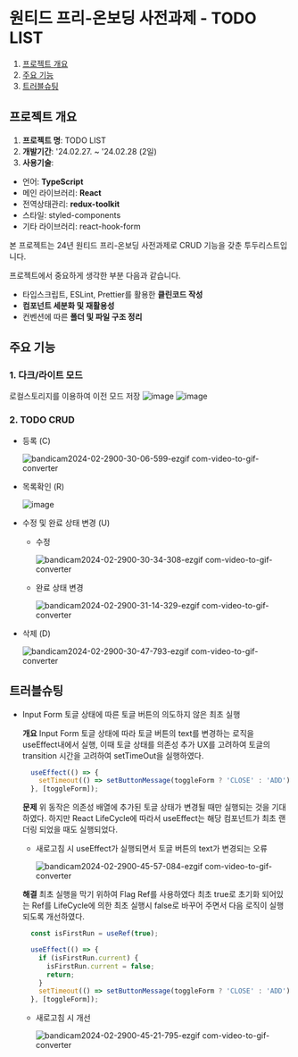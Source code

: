 # 원티드 프리-온보딩 사전과제 - TODO LIST

1. [프로젝트 개요](#프로젝트-개요)
2. [주요 기능](#주요-기능)
3. [트러블슈팅](#트러블슈팅)

## 프로젝트 개요
1. **프로젝트 명**: TODO LIST
2. **개발기간**: '24.02.27. ~ '24.02.28 (2일)
3. **사용기술**: 
  - 언어: **TypeScript**
  - 메인 라이브러리: **React**
  - 전역상태관리: **redux-toolkit**
  - 스타일: styled-components
  - 기타 라이브러리: react-hook-form

본 프로젝트는 24년 원티드 프리-온보딩 사전과제로 CRUD 기능을 갖춘 투두리스트입니다.

프로젝트에서 중요하게 생각한 부분 다음과 같습니다.
  - 타입스크립트, ESLint, Prettier를 활용한 **클린코드 작성**
  - **컴포넌트 세분화 및 재활용성**
  - 컨벤션에 따른 **폴더 및 파일 구조 정리**

## 주요 기능
### 1. 다크/라이트 모드
  로컬스토리지를 이용하여 이전 모드 저장
![image](https://github.com/kms99/wanted_PRE-ONBOARDING_PreMission/assets/29966870/bae06477-a0ad-4bc6-a469-2da9f2d9ecdc)
![image](https://github.com/kms99/wanted_PRE-ONBOARDING_PreMission/assets/29966870/7de4b36f-1676-4fe9-92d0-dc8e1bc31aa7)

### 2. TODO CRUD
   
  - 등록 (C)
    
    ![bandicam2024-02-2900-30-06-599-ezgif com-video-to-gif-converter](https://github.com/kms99/wanted_PRE-ONBOARDING_PreMission/assets/29966870/eddb9765-4e5c-467f-9cc5-28196e0868dc)
    
  - 목록확인 (R)
    
    ![image](https://github.com/kms99/wanted_PRE-ONBOARDING_PreMission/assets/29966870/7be43ae3-719a-4c1f-99a4-c208ca36de24)

  - 수정 및 완료 상태 변경 (U)
    
    - 수정
      
      ![bandicam2024-02-2900-30-34-308-ezgif com-video-to-gif-converter](https://github.com/kms99/wanted_PRE-ONBOARDING_PreMission/assets/29966870/20e616fe-5c3a-4fb8-a006-a15abd97a748)
      
    - 완료 상태 변경
      
      ![bandicam2024-02-2900-31-14-329-ezgif com-video-to-gif-converter](https://github.com/kms99/wanted_PRE-ONBOARDING_PreMission/assets/29966870/07440f4a-f7a0-4d57-b71a-13a3e7a43c7d)

  - 삭제 (D)
    
    ![bandicam2024-02-2900-30-47-793-ezgif com-video-to-gif-converter](https://github.com/kms99/wanted_PRE-ONBOARDING_PreMission/assets/29966870/72133fc5-fb8b-4bff-a453-87036488ce80)

## 트러블슈팅
- Input Form 토글 상태에 따른 토글 버튼의 의도하지 않은 최초 실행

  **개요**
  Input Form 토글 상태에 따라 토글 버튼의 text를 변경하는 로직을 useEffect내에서 실행, 이때 토글 상태를 의존성 추가
  UX를 고려하여 토글의 transition 시간을 고려하여 setTimeOut을 실행하였다.

  ```javascript
    useEffect(() => {
      setTimeout(() => setButtonMessage(toggleForm ? 'CLOSE' : 'ADD'), 450);
    }, [toggleForm]);
  ```

  **문제**
  위 동작은 의존성 배열에 추가된 토글 상태가 변경될 때만 실행되는 것을 기대하였다.
  하지만 React LifeCycle에 따라서 useEffect는 해당 컴포넌트가 최초 랜더링 되었을 때도 실행되었다.

  - 새로고침 시 useEffect가 실행되면서 토글 버튼의 text가 변경되는 오류

    ![bandicam2024-02-2900-45-57-084-ezgif com-video-to-gif-converter](https://github.com/kms99/wanted_PRE-ONBOARDING_PreMission/assets/29966870/39ebc1d2-8a95-4142-9db3-7763a9178560)

  
  **해결**
  최초 실행을 막기 위하여 Flag Ref를 사용하였다
  최초 true로 초기화 되어있는 Ref를 LifeCycle에 의한 최초 실행시 false로 바꾸어 주면서 다음 로직이 실행되도록 개선하였다.

  ```javascript
    const isFirstRun = useRef(true);

    useEffect(() => {
      if (isFirstRun.current) {
        isFirstRun.current = false;
        return;
      }
      setTimeout(() => setButtonMessage(toggleForm ? 'CLOSE' : 'ADD'), 450);
    }, [toggleForm]);
  ```

  - 새로고침 시 개선

    ![bandicam2024-02-2900-45-21-795-ezgif com-video-to-gif-converter](https://github.com/kms99/wanted_PRE-ONBOARDING_PreMission/assets/29966870/fc7443b8-2560-47bb-ac62-1fd9e22f419d)
